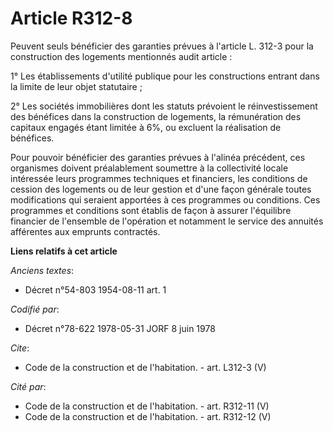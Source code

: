 # Article R312-8

Peuvent seuls bénéficier des garanties prévues à l'article L. 312-3 pour la construction des logements mentionnés audit
article : 

1° Les établissements d'utilité publique pour les constructions entrant dans la limite de leur objet statutaire ; 

2° Les sociétés immobilières dont les statuts prévoient le réinvestissement des bénéfices dans la construction de logements,
la rémunération des capitaux engagés étant limitée à 6%, ou excluent la réalisation de bénéfices. 

Pour pouvoir bénéficier des garanties prévues à l'alinéa précédent, ces organismes doivent préalablement soumettre à la
collectivité locale intéressée leurs programmes techniques et financiers, les conditions de cession des logements ou de leur
gestion et d'une façon générale toutes modifications qui seraient apportées à ces programmes ou conditions. Ces programmes et
conditions sont établis de façon à assurer l'équilibre financier de l'ensemble de l'opération et notamment le service des
annuités afférentes aux emprunts contractés.

**Liens relatifs à cet article**

_Anciens textes_:

  - Décret n°54-803 1954-08-11 art. 1

_Codifié par_:

  - Décret n°78-622 1978-05-31 JORF 8 juin 1978

_Cite_:

  - Code de la construction et de l'habitation. - art. L312-3 (V)

_Cité par_:

  - Code de la construction et de l'habitation. - art. R312-11 (V)
  - Code de la construction et de l'habitation. - art. R312-12 (V)
